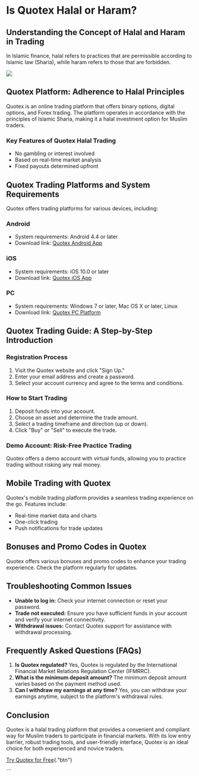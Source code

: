 # Is Quotex Halal or Haram?

## Understanding the Concept of Halal and Haram in Trading

In Islamic finance, halal refers to practices that are permissible
according to Islamic law (Sharia), while haram refers to those that are
forbidden.

[![](https://static.quotex.io/files/4_en/300_250.jpg)](https://traff.sbs/brokerqxlid)

## Quotex Platform: Adherence to Halal Principles

Quotex is an online trading platform that offers binary options, digital
options, and Forex trading. The platform operates in accordance with the
principles of Islamic Sharia, making it a halal investment option for
Muslim traders.

### Key Features of Quotex Halal Trading

-   No gambling or interest involved
-   Based on real-time market analysis
-   Fixed payouts determined upfront

## Quotex Trading Platforms and System Requirements

Quotex offers trading platforms for various devices, including:

### Android

-   System requirements: Android 4.4 or later
-   Download link: [Quotex Android App](\%22#\%22)

### iOS

-   System requirements: iOS 10.0 or later
-   Download link: [Quotex iOS App](\%22#\%22)

### PC

-   System requirements: Windows 7 or later, Mac OS X or later, Linux
-   Download link: [Quotex PC Platform](\%22#\%22)

## Quotex Trading Guide: A Step-by-Step Introduction

### Registration Process

1.  Visit the Quotex website and click "Sign Up."
2.  Enter your email address and create a password.
3.  Select your account currency and agree to the terms and conditions.

### How to Start Trading

1.  Deposit funds into your account.
2.  Choose an asset and determine the trade amount.
3.  Select a trading timeframe and direction (up or down).
4.  Click "Buy" or "Sell" to execute the trade.

### Demo Account: Risk-Free Practice Trading

Quotex offers a demo account with virtual funds, allowing you to
practice trading without risking any real money.

## Mobile Trading with Quotex

Quotex\'s mobile trading platform provides a seamless trading experience
on the go. Features include:

-   Real-time market data and charts
-   One-click trading
-   Push notifications for trade updates

## Bonuses and Promo Codes in Quotex

Quotex offers various bonuses and promo codes to enhance your trading
experience. Check the platform regularly for updates.

## Troubleshooting Common Issues

-   **Unable to log in:** Check your internet connection or reset your
    password.
-   **Trade not executed:** Ensure you have sufficient funds in your
    account and verify your internet connectivity.
-   **Withdrawal issues:** Contact Quotex support for assistance with
    withdrawal processing.

## Frequently Asked Questions (FAQs)

1.  **Is Quotex regulated?** Yes, Quotex is regulated by the
    International Financial Market Relations Regulation Center (IFMRRC).
2.  **What is the minimum deposit amount?** The minimum deposit amount
    varies based on the payment method used.
3.  **Can I withdraw my earnings at any time?** Yes, you can withdraw
    your earnings anytime, subject to the platform\'s withdrawal rules.

## Conclusion

Quotex is a halal trading platform that provides a convenient and
compliant way for Muslim traders to participate in financial markets.
With its low entry barrier, robust trading tools, and user-friendly
interface, Quotex is an ideal choice for both experienced and novice
traders.

[Try Quotex for
Free](\%22https://broker-qx.pro/sign-up/?lid=1102511\%22){."btn"}

\`\`\`

